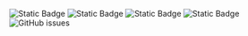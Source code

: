 ![Static Badge](https://img.shields.io/badge/blacklists-61-000000) ![Static Badge](https://img.shields.io/badge/blacklisted-2975312-cc0000) ![Static Badge](https://img.shields.io/badge/whitelisted-2251-00CC00) ![Static Badge](https://img.shields.io/badge/streaming_blacklist-28107-000000) ![GitHub issues](https://img.shields.io/github/issues/fabriziosalmi/blacklists)

